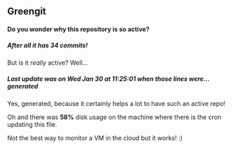 ## Greengit

#### Do you wonder why this repository is so active?

##### After all it has 34 commits!

But is it *really* active? Well...

##### Last update was on Wed Jan 30 at 11:25:01 when those lines were... generated

Yes, generated, because it certainly helps a lot to have such an active repo!

Oh and there was **58%** disk usage on the machine
where there is the cron updating this file.

Not the best way to monitor a VM in the cloud but it works! :)
